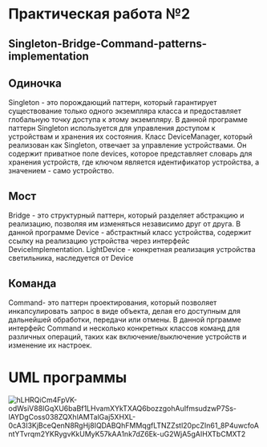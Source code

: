 # Практическая работа №2
## Singleton-Bridge-Command-patterns-implementation
## Одиночка
Singleton - это порождающий паттерн, который гарантирует существование только одного экземпляра класса и предоставляет глобальную точку доступа к этому экземпляру.
В данной программе паттерн Singleton используется для управления доступом к устройствам и хранения их состояния.
Класс DeviceManager, который реализован как Singleton, отвечает за управление устройствами.
Он содержит приватное поле devices, которое представляет словарь для хранения устройств, где ключом является идентификатор устройства, а значением - само устройство.
## Мост
Bridge - это структурный паттерн, который разделяет абстракцию и реализацию, позволяя им изменяться независимо друг от друга.
В данной программе Device - абстрактный класс устройства, содержит ссылку на реализацию устройства через интерфейс DeviceImplementation.
LightDevice - конкретная реализация устройства светильника, наследуется от Device
## Команда
Command- это паттерн проектирования, который позволяет инкапсулировать запрос в виде объекта, делая его доступным для дальнейшей обработки, передачи или отмены.
В данной прграмме интерфейс Command и несколько конкретных классов команд для различных операций, таких как включение/выключение устройств и изменение их настроек.

# UML программы
![hLHRQiCm4FpVK-odWsiV88IGqXU6baBf1LHvamXYkTXAQ6bozzgohAuIfmsudzwP7Ss-lAYDgCoss038ZQXhlAMTalGaj5XHXL-0cA3I3KjBceQenN8RgHj8IQDABQhFMMqgfLTNZZstl20pcZIn61_8P4uwcfoAntYTvrqm2YKRygvKkUMyK57kAA1nk7dZ6Ek-uG2WjA5gAIHXTbCMXT2](https://github.com/avelos442/Singleton-Bridge-Command-patterns-implementation/assets/77587037/cdaf8c77-8112-4d21-8e87-8a6712dc1b08)
